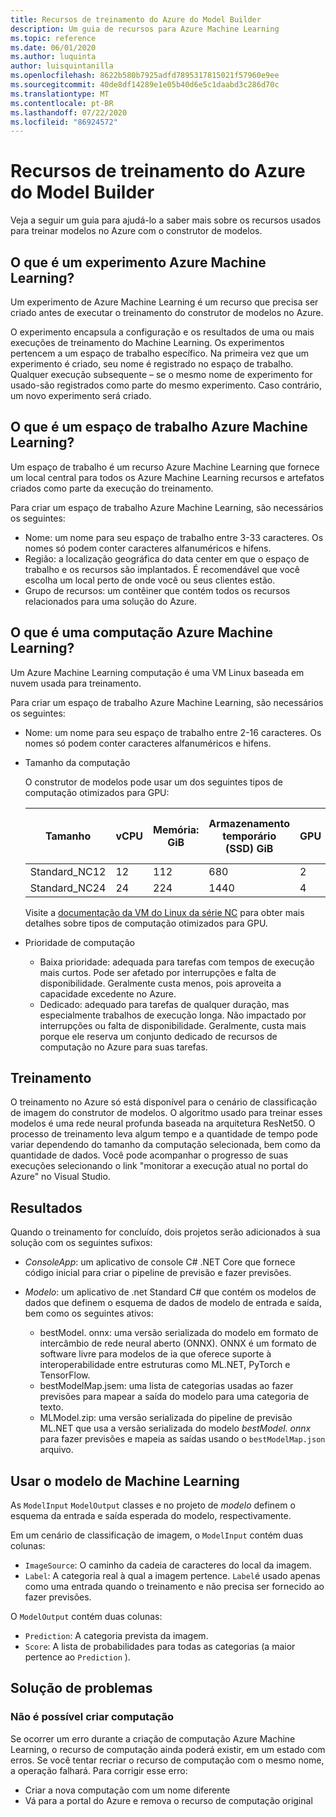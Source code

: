 ```yaml
---
title: Recursos de treinamento do Azure do Model Builder
description: Um guia de recursos para Azure Machine Learning
ms.topic: reference
ms.date: 06/01/2020
ms.author: luquinta
author: luisquintanilla
ms.openlocfilehash: 8622b580b7925adfd7895317815021f57960e9ee
ms.sourcegitcommit: 40de8df14289e1e05b40d6e5c1daabd3c286d70c
ms.translationtype: MT
ms.contentlocale: pt-BR
ms.lasthandoff: 07/22/2020
ms.locfileid: "86924572"
---
```

# <a name="model-builder-azure-training-resources"></a>Recursos de treinamento do Azure do Model Builder

Veja a seguir um guia para ajudá-lo a saber mais sobre os recursos usados para treinar modelos no Azure com o construtor de modelos.

## <a name="what-is-an-azure-machine-learning-experiment"></a>O que é um experimento Azure Machine Learning?

Um experimento de Azure Machine Learning é um recurso que precisa ser criado antes de executar o treinamento do construtor de modelos no Azure.

O experimento encapsula a configuração e os resultados de uma ou mais execuções de treinamento do Machine Learning. Os experimentos pertencem a um espaço de trabalho específico. Na primeira vez que um experimento é criado, seu nome é registrado no espaço de trabalho. Qualquer execução subsequente – se o mesmo nome de experimento for usado-são registrados como parte do mesmo experimento. Caso contrário, um novo experimento será criado.

## <a name="what-is-an-azure-machine-learning-workspace"></a>O que é um espaço de trabalho Azure Machine Learning?

Um espaço de trabalho é um recurso Azure Machine Learning que fornece um local central para todos os Azure Machine Learning recursos e artefatos criados como parte da execução do treinamento.

Para criar um espaço de trabalho Azure Machine Learning, são necessários os seguintes:

- Nome: um nome para seu espaço de trabalho entre 3-33 caracteres. Os nomes só podem conter caracteres alfanuméricos e hifens.
- Região: a localização geográfica do data center em que o espaço de trabalho e os recursos são implantados. É recomendável que você escolha um local perto de onde você ou seus clientes estão.
- Grupo de recursos: um contêiner que contém todos os recursos relacionados para uma solução do Azure.

## <a name="what-is-an-azure-machine-learning-compute"></a>O que é uma computação Azure Machine Learning?

Um Azure Machine Learning computação é uma VM Linux baseada em nuvem usada para treinamento.

Para criar um espaço de trabalho Azure Machine Learning, são necessários os seguintes:

- Nome: um nome para seu espaço de trabalho entre 2-16 caracteres. Os nomes só podem conter caracteres alfanuméricos e hifens.
- Tamanho da computação

    O construtor de modelos pode usar um dos seguintes tipos de computação otimizados para GPU:

    | Tamanho | vCPU | Memória: GiB | Armazenamento temporário (SSD) GiB | GPU | Memória da GPU: GiB | Discos de dados máximos | Máximo de NICs |
    |---|---|---|---|---|---|---|---|
    | Standard_NC12   | 12 | 112 | 680  | 2 | 24 | 48 | 2 |
    | Standard_NC24   | 24 | 224 | 1440 | 4 | 48 | 64 | 4 |

    Visite a [documentação da VM do Linux da série NC](https://docs.microsoft.com/azure/virtual-machines/nc-series?toc=/azure/virtual-machines/linux/toc.json&bc=/azure/virtual-machines/linux/breadcrumb/toc.json) para obter mais detalhes sobre tipos de computação otimizados para GPU.
- Prioridade de computação

  - Baixa prioridade: adequada para tarefas com tempos de execução mais curtos. Pode ser afetado por interrupções e falta de disponibilidade. Geralmente custa menos, pois aproveita a capacidade excedente no Azure.
  - Dedicado: adequado para tarefas de qualquer duração, mas especialmente trabalhos de execução longa. Não impactado por interrupções ou falta de disponibilidade. Geralmente, custa mais porque ele reserva um conjunto dedicado de recursos de computação no Azure para suas tarefas.

## <a name="training"></a>Treinamento

O treinamento no Azure só está disponível para o cenário de classificação de imagem do construtor de modelos. O algoritmo usado para treinar esses modelos é uma rede neural profunda baseada na arquitetura ResNet50. O processo de treinamento leva algum tempo e a quantidade de tempo pode variar dependendo do tamanho da computação selecionada, bem como da quantidade de dados. Você pode acompanhar o progresso de suas execuções selecionando o link "monitorar a execução atual no portal do Azure" no Visual Studio.

## <a name="results"></a>Resultados

Quando o treinamento for concluído, dois projetos serão adicionados à sua solução com os seguintes sufixos:

- *ConsoleApp*: um aplicativo de console C# .NET Core que fornece código inicial para criar o pipeline de previsão e fazer previsões.
- *Modelo*: um aplicativo de .net Standard C# que contém os modelos de dados que definem o esquema de dados de modelo de entrada e saída, bem como os seguintes ativos:

  - bestModel. onnx: uma versão serializada do modelo em formato de intercâmbio de rede neural aberto (ONNX). ONNX é um formato de software livre para modelos de ia que oferece suporte à interoperabilidade entre estruturas como ML.NET, PyTorch e TensorFlow.
  - bestModelMap.jsem: uma lista de categorias usadas ao fazer previsões para mapear a saída do modelo para uma categoria de texto.
  - MLModel.zip: uma versão serializada do pipeline de previsão ML.NET que usa a versão serializada do modelo *bestModel. onnx* para fazer previsões e mapeia as saídas usando o `bestModelMap.json` arquivo.

## <a name="use-the-machine-learning-model"></a>Usar o modelo de Machine Learning

As `ModelInput` `ModelOutput` classes e no projeto de *modelo* definem o esquema da entrada e saída esperada do modelo, respectivamente.

Em um cenário de classificação de imagem, o `ModelInput` contém duas colunas:

- `ImageSource`: O caminho da cadeia de caracteres do local da imagem.
- `Label`: A categoria real à qual a imagem pertence. `Label`é usado apenas como uma entrada quando o treinamento e não precisa ser fornecido ao fazer previsões.

O `ModelOutput` contém duas colunas:

- `Prediction`: A categoria prevista da imagem.
- `Score`: A lista de probabilidades para todas as categorias (a maior pertence ao `Prediction` ).

## <a name="troubleshooting"></a>Solução de problemas

### <a name="cannot-create-compute"></a>Não é possível criar computação

Se ocorrer um erro durante a criação de computação Azure Machine Learning, o recurso de computação ainda poderá existir, em um estado com erros. Se você tentar recriar o recurso de computação com o mesmo nome, a operação falhará. Para corrigir esse erro:

- Criar a nova computação com um nome diferente
- Vá para a portal do Azure e remova o recurso de computação original

